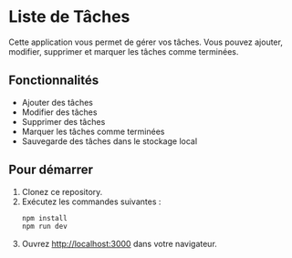 # Liste de Tâches

Cette application vous permet de gérer vos tâches. Vous pouvez ajouter, modifier, supprimer et marquer les tâches comme terminées.

## Fonctionnalités
- Ajouter des tâches
- Modifier des tâches
- Supprimer des tâches
- Marquer les tâches comme terminées
- Sauvegarde des tâches dans le stockage local

## Pour démarrer

1. Clonez ce repository.
2. Exécutez les commandes suivantes :
    ```bash
    npm install
    npm run dev
    ```
3. Ouvrez [http://localhost:3000](http://localhost:3000) dans votre navigateur.
